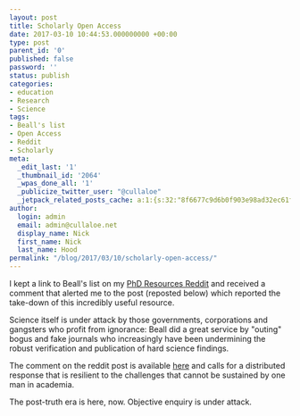 ```yaml
---
layout: post
title: Scholarly Open Access
date: 2017-03-10 10:44:53.000000000 +00:00
type: post
parent_id: '0'
published: false
password: ''
status: publish
categories:
- education
- Research
- Science
tags:
- Beall's list
- Open Access
- Reddit
- Scholarly
meta:
  _edit_last: '1'
  _thumbnail_id: '2064'
  _wpas_done_all: '1'
  _publicize_twitter_user: "@cullaloe"
  _jetpack_related_posts_cache: a:1:{s:32:"8f6677c9d6b0f903e98ad32ec61f8deb";a:2:{s:7:"expires";i:1558845405;s:7:"payload";a:3:{i:0;a:1:{s:2:"id";i:620;}i:1;a:1:{s:2:"id";i:2061;}i:2;a:1:{s:2:"id";i:1197;}}}}
author:
  login: admin
  email: admin@cullaloe.net
  display_name: Nick
  first_name: Nick
  last_name: Hood
permalink: "/blog/2017/03/10/scholarly-open-access/"
---
```

<p>I kept a link to Beall's list on my <a href="https://www.reddit.com/r/PhDResources/">PhD Resources Reddit</a> and received a comment that alerted me to the post (reposted below) which reported the take-down of this incredibly useful resource.</p>
<p>Science itself is under attack by those governments, corporations and gangsters who profit from ignorance: Beall did a great service by "outing" bogus and fake journals who increasingly have been undermining the robust verification and publication of hard science findings.</p>
<p>The comment on the reddit post is available <a href="https://www.reddit.com/r/PhDResources/comments/5uxpzt/scholarly_open_access_critical_analysis_of/">here</a> and calls for a distributed response that is resilient to the challenges that cannot be sustained by one man in academia.</p>
<p>The post-truth era is here, now. Objective enquiry is under attack.</p>
